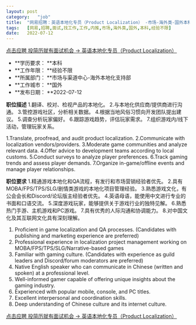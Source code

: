 ```yaml
---
layout:	post
category:	"job"
title:	"网易招聘：英语本地化专员（Product Localization） -市场-海外类-国外本科经验不限"
tags:	[网易,招聘,面试,找工作,工作,内推,市场,海外类,国外,本科,经验不限]
date:	2022-07-12
---
```


[点击应聘 投简历就有面试机会 -> 英语本地化专员（Product Localization） ](http://mobile.bole.netease.com/bole/boleDetail?id=38512&employeeId=346f03c3cda5f04c&key=all)



- **学历要求： **本科
- **工作年限： **经验不限
- **所属部门： **市场与渠道中心-海外本地化支持部
- **工作城市： **国外
- **发布日期： **2022-07-12



**职位描述**
1.翻译、校对、检视产品的本地化。
2.与本地化供应商/提供商进行沟通。
3.管控游戏社区，分析相关数据。
4.根据当地风俗习惯向开发团队提出建议。
5.调查分析玩家偏好。
6.跟踪游戏趋势，评估玩家需求。
7.组织游戏内/线下活动，管理玩家关系。

1.Translate, proofread, and audit product localization. 
2.Communicate with localization vendors/providers.
3.Moderate game communities and analyze relevant data.
4.Offer advice to development teams according to local customs. 
5.Conduct surveys to analyze player preferences.
6.Track gaming trends and assess player demands. 
7.Organize in-game/offline events and manage player relationships.



**职位要求**
1.精通游戏本地化和QA流程，有发行和市场营销经验者优先。
2.具有MOBA/FPS/TPS/SLG/剧情类游戏的本地化项目管理经验。
3.熟悉游戏文化，有公会会长和Discord/论坛版主经验者优先。
4.英语母语，能使用中文进行专业的书面和口语交流。
5.深度游戏玩家，能够提供关于游戏行业的独特见解。
6.熟悉热门手游、主机游戏和PC游戏。
7.具有优秀的人际沟通和协调能力。
8.对中国文化及其互联网文化具有深刻理解。

1. Proficient in game localization and QA processes. (Candidates with publishing and marketing experience are preferred)
2. Professional experience in localization project management working on MOBA/FPS/TPS/SLG/Narrative-based games
3. Familiar with gaming culture. (Candidates with experience as guild leaders and Discord/forum moderators are preferred)
4. Native English speaker who can communicate in Chinese (written and spoken) at a professional level.
5. Well-informed gamer capable of offering unique insights about the gaming industry. 
6. Experienced with popular mobile, console, and PC titles.
7. Excellent interpersonal and coordination skills.
8. Deep understanding of Chinese culture and its internet culture.



[点击应聘 投简历就有面试机会 -> 英语本地化专员（Product Localization） ](http://mobile.bole.netease.com/bole/boleDetail?id=38512&employeeId=346f03c3cda5f04c&key=all)